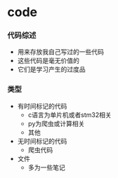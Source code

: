 # code
### 代码综述
- 用来存放我自己写过的一些代码
- 这些代码是毫无价值的
- 它们是学习产生的过度品

### 类型
- 有时间标记的代码
  - c语言为单片机或者stm32相关
  - py为爬虫或计算相关
  - 其他   
- 无时间标记的代码
  - 爬虫代码
- 文件
  - 多为一些笔记
